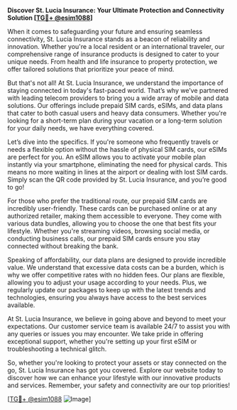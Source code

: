 **Discover St. Lucia Insurance: Your Ultimate Protection and Connectivity Solution [[TG💪+ @esim1088](https://t.me/s/esim1088)]**

When it comes to safeguarding your future and ensuring seamless connectivity, St. Lucia Insurance stands as a beacon of reliability and innovation. Whether you're a local resident or an international traveler, our comprehensive range of insurance products is designed to cater to your unique needs. From health and life insurance to property protection, we offer tailored solutions that prioritize your peace of mind.

But that's not all! At St. Lucia Insurance, we understand the importance of staying connected in today's fast-paced world. That’s why we’ve partnered with leading telecom providers to bring you a wide array of mobile and data solutions. Our offerings include prepaid SIM cards, eSIMs, and data plans that cater to both casual users and heavy data consumers. Whether you're looking for a short-term plan during your vacation or a long-term solution for your daily needs, we have everything covered.

Let’s dive into the specifics. If you're someone who frequently travels or needs a flexible option without the hassle of physical SIM cards, our eSIMs are perfect for you. An eSIM allows you to activate your mobile plan instantly via your smartphone, eliminating the need for physical cards. This means no more waiting in lines at the airport or dealing with lost SIM cards. Simply scan the QR code provided by St. Lucia Insurance, and you’re good to go! 

For those who prefer the traditional route, our prepaid SIM cards are incredibly user-friendly. These cards can be purchased online or at any authorized retailer, making them accessible to everyone. They come with various data bundles, allowing you to choose the one that best fits your lifestyle. Whether you're streaming videos, browsing social media, or conducting business calls, our prepaid SIM cards ensure you stay connected without breaking the bank.

Speaking of affordability, our data plans are designed to provide incredible value. We understand that excessive data costs can be a burden, which is why we offer competitive rates with no hidden fees. Our plans are flexible, allowing you to adjust your usage according to your needs. Plus, we regularly update our packages to keep up with the latest trends and technologies, ensuring you always have access to the best services available.

At St. Lucia Insurance, we believe in going above and beyond to meet your expectations. Our customer service team is available 24/7 to assist you with any queries or issues you may encounter. We take pride in offering exceptional support, whether you're setting up your first eSIM or troubleshooting a technical glitch.

So, whether you're looking to protect your assets or stay connected on the go, St. Lucia Insurance has got you covered. Explore our website today to discover how we can enhance your lifestyle with our innovative products and services. Remember, your safety and connectivity are our top priorities!

[[TG💪+ @esim1088](https://t.me/s/esim1088) ![Image](https://i.postimg.cc/Y0z9fWf4/image.png)]
